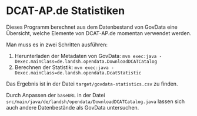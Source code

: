 # DCAT-AP.de Statistiken

Dieses Programm berechnet aus dem Datenbestand von GovData eine Übersicht, welche Elemente von DCAT-AP.de momentan verwendet werden.

Man muss es in zwei Schritten ausführen:

1. Herunterladen der Metadaten von GovData: `mvn exec:java -Dexec.mainClass=de.landsh.opendata.DownloadDCATCatalog`
2. Berechnen der Statistik: `mvn exec:java -Dexec.mainClass=de.landsh.opendata.DcatStatistic`

Das Ergebnis ist in der Datei `target/govdata-statistics.csv` zu finden.

Durch Anpassen der `baseURL` in der Datei `src/main/java/de/landsh/opendata/DownloadDCATCatalog.java` lassen sich auch andere Datenbestände als GovData untersuchen.